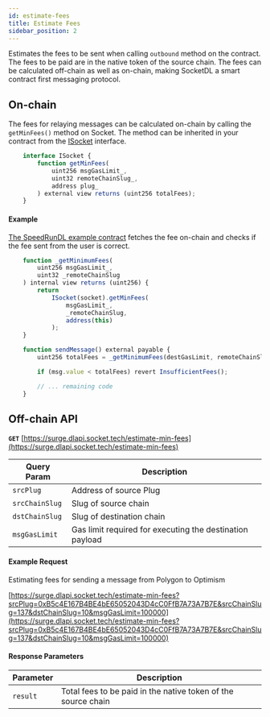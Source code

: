 ```yaml
---
id: estimate-fees
title: Estimate Fees
sidebar_position: 2
---
```


Estimates the fees to be sent when calling `outbound` method on the contract. The fees to be paid are in the native token of the source chain. The fees can be calculated off-chain as well as on-chain, making SocketDL a smart contract first messaging protocol.

## On-chain

The fees for relaying messages can be calculated on-chain by calling the `getMinFees()` method on Socket. The method can be inherited in your contract from the [ISocket](../Interfaces/ISocket.md) interface. 

```javascript
    interface ISocket {
        function getMinFees(
            uint256 msgGasLimit_,
            uint32 remoteChainSlug_,
            address plug_
        ) external view returns (uint256 totalFees);
    }
```

#### Example
[The SpeedRunDL example contract](https://github.com/SocketDotTech/socketDL-examples/blob/8f424f44e96088ceb3d22de89aca2b2896168cd0/src/SpeedRunDL/SocketSpeedRunGoerli.sol#L115) fetches the fee on-chain and checks if the fee sent from the user is correct.

```javascript
    function _getMinimumFees(
        uint256 msgGasLimit_,
        uint32 _remoteChainSlug
    ) internal view returns (uint256) {
        return
            ISocket(socket).getMinFees(
                msgGasLimit_,
                _remoteChainSlug,
                address(this)
            );
    }

    function sendMessage() external payable {
        uint256 totalFees = _getMinimumFees(destGasLimit, remoteChainSlug);

        if (msg.value < totalFees) revert InsufficientFees();

        // ... remaining code
    }
```


## Off-chain API

**`GET`** [https://surge.dlapi.socket.tech/estimate-min-fees](https://surge.dlapi.socket.tech/estimate-min-fees)

| Query Param | Description |
| --- | --- |
| `srcPlug` | Address of source Plug |
| `srcChainSlug` | Slug of source chain |
| `dstChainSlug` | Slug of destination chain |
| `msgGasLimit`| Gas limit required for executing the destination payload |

#### Example Request

Estimating fees for sending a message from Polygon to Optimism 

[https://surge.dlapi.socket.tech/estimate-min-fees?srcPlug=0xB5c4E167B4BE4bE65052043D4cC0FfB7A73A7B7E&srcChainSlug=137&dstChainSlug=10&msgGasLimit=100000](https://surge.dlapi.socket.tech/estimate-min-fees?srcPlug=0xB5c4E167B4BE4bE65052043D4cC0FfB7A73A7B7E&srcChainSlug=137&dstChainSlug=10&msgGasLimit=100000)

#### Response Parameters

| Parameter | Description |
| --- | --- |
| `result` | Total fees to be paid in the native token of the source chain |
